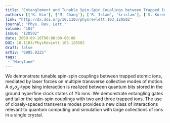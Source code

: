 ```yaml
---
title: "Entanglement and Tunable Spin-Spin Couplings between Trapped Ions Using Multiple Transverse Modes"
authors: [['K. Kim'], ['M. Chang'], ['R. Islam', 'krislam'], ['S. Korenblit'], ['L. Duan'], ['C. Monroe']]
link: "http://dx.doi.org/10.1103/physrevlett.103.120502"
journal: "Phys. Rev. Lett."
volume: "103"
issue: "120502"
date: 2009-09-16T00:00:00-00:00
DOI: 10.1103/PhysRevLett.103.120502
draft: false
arXiv: "0905.0225"
tags:
 - "Maryland"
---
```




We demonstrate tunable spin-spin couplings between trapped atomic ions,
mediated by laser forces on multiple transverse collective modes of motion. A
$\sigma_x \sigma_x$-type Ising interaction is realized between quantum bits
stored in the ground hyperfine clock states of Yb ions. We demonstrate
entangling gates and tailor the spin-spin couplings with two and three trapped
ions. The use of closely-spaced transverse modes provides a new class of
interactions relevant to quantum computing and simulation with large
collections of ions in a single crystal.
